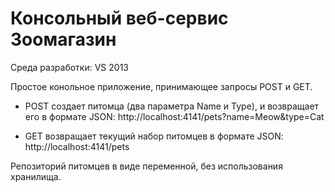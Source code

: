 # Консольный веб-сервис Зоомагазин
Среда разработки: VS 2013

Простое конольное приложение, принимающее запросы POST и GET.
- POST создает питомца (два параметра Name и Type), и возвращает его в формате JSON:
  http://localhost:4141/pets?name=Meow&type=Cat

- GET возвращает текущий набор питомцев в формате JSON:
  http://localhost:4141/pets

Репозиторий питомцев в виде переменной, без использования хранилища.
